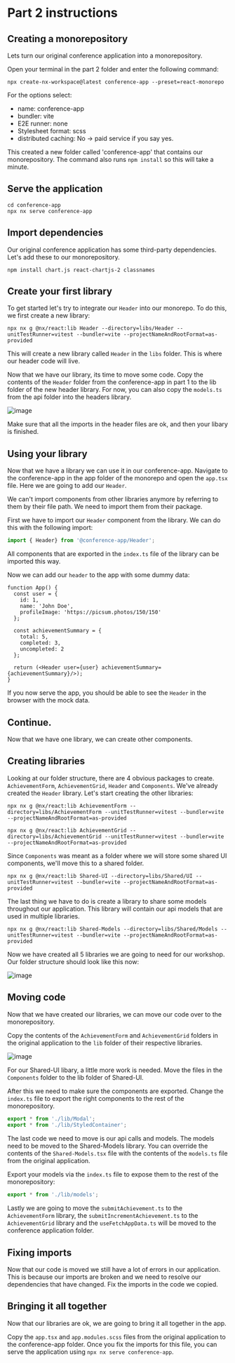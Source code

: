 # Part 2 instructions

## Creating a monorepository

Lets turn our original conference application into a monorepository.

Open your terminal in the part 2 folder and enter the following command:

```
npx create-nx-workspace@latest conference-app --preset=react-monorepo
```

For the options select:

- name: conference-app
- bundler: vite
- E2E runner: none
- Stylesheet format: scss
- distributed caching: No -> paid service if you say yes.

This created a new folder called 'conference-app' that contains our monorepository. The command also runs `npm install` so this will take a minute.

## Serve the application

```
cd conference-app
npx nx serve conference-app
```

## Import dependencies

Our original conference application has some third-party dependencies. Let's add these to our monorepository.

```
npm install chart.js react-chartjs-2 classnames
```

## Create your first library

To get started let's try to integrate our `Header` into our monorepo. To do this, we first create a new library:

```
npx nx g @nx/react:lib Header --directory=libs/Header --unitTestRunner=vitest --bundler=vite --projectNameAndRootFormat=as-provided
```

This will create a new library called `Header` in the `libs` folder. This is where our header code will live.

Now that we have our library, its time to move some code. Copy the contents of the `Header` folder from the conference-app in part 1 to the lib folder of the new header library. For now, you can also copy the `models.ts` from the api folder into the headers library.

![image](./images/Move-header-files.jpg)

Make sure that all the imports in the header files are ok, and then your libary is finished.

## Using your library

Now that we have a library we can use it in our conference-app. Navigate to the conference-app in the app folder of the monorepo and open the `app.tsx` file. Here we are going to add our `Header`.

We can't import components from other libraries anymore by referring to them by their file path. We need to import them from their package.

First we have to import our `Header` component from the library. We can do this with the following import:

```ts
import { Header} from '@conference-app/Header';
```

All components that are exported in the `index.ts` file of the library can be imported this way.

Now we can add our `header` to the app with some dummy data:

```tsx
function App() {
  const user = {
    id: 1,
    name: 'John Doe',
    profileImage: 'https://picsum.photos/150/150'
  };

  const achievementSummary = {
    total: 5,
    completed: 3,
    uncompleted: 2
  };

  return (<Header user={user} achievementSummary={achievementSummary}/>);
}
```

If you now serve the app, you should be able to see the `Header` in the browser with the mock data.

## Continue.

Now that we have one library, we can create other components.

## Creating libraries

Looking at our folder structure, there are 4 obvious packages to create. `AchievementForm`, `AchievementGrid`, `Header` and `Components`. We've already created the `Header` library. Let's start creating the other libraries:

```
npx nx g @nx/react:lib AchievementForm --directory=libs/AchievementForm --unitTestRunner=vitest --bundler=vite --projectNameAndRootFormat=as-provided

npx nx g @nx/react:lib AchievementGrid --directory=libs/AchievementGrid --unitTestRunner=vitest --bundler=vite --projectNameAndRootFormat=as-provided
```

Since `Components` was meant as a folder where we will store some shared UI components, we'll move this to a shared folder.

```
npx nx g @nx/react:lib Shared-UI --directory=libs/Shared/UI --unitTestRunner=vitest --bundler=vite --projectNameAndRootFormat=as-provided
```

The last thing we have to do is create a library to share some models throughout our application. This library will contain our api models that are used in multiple libraries.

```
npx nx g @nx/react:lib Shared-Models --directory=libs/Shared/Models --unitTestRunner=vitest --bundler=vite --projectNameAndRootFormat=as-provided
```

Now we have created all 5 libraries we are going to need for our workshop. Our folder structure should look like this now:

![image](./images/Folder-structure-after-lib-creation.jpg)

## Moving code

Now that we have created our libraries, we can move our code over to the monorepository.

Copy the contents of the `AchievementForm` and `AchievementGrid` folders in the original application to the `lib` folder of their respective libraries.

![image](./images/Move-files.jpg)

For our Shared-UI libary, a little more work is needed. Move the files in the `Components` folder to the lib folder of Shared-UI.

After this we need to make sure the components are exported. Change the `index.ts` file to export the right components to the rest of the monorepository.

```typescript
export * from './lib/Modal';
export * from './lib/StyledContainer';
```

The last code we need to move is our api calls and models. The models need to be moved to the Shared-Models library. You can override the contents of the `Shared-Models.tsx` file with the contents of the `models.ts` file from the original application.

Export your models via the `index.ts` file to expose them to the rest of the monorepository:

```typescript
export * from './lib/models';
```

Lastly we are going to move the `submitAchievement.ts` to the `AchievementForm` library, the `submitIncrementAchievement.ts` to the `AchievementGrid` library and the `useFetchAppData.ts` will be moved to the conference application folder.

## Fixing imports

Now that our code is moved we still have a lot of errors in our application. This is because our imports are broken and we need to resolve our dependencies that have changed. Fix the imports in the code we copied.

## Bringing it all together

Now that our libraries are ok, we are going to bring it all together in the app.

Copy the `app.tsx` and `app.modules.scss` files from the original application to the conference-app folder. Once you fix the imports for this file, you can serve the application using `npx nx serve conference-app`.